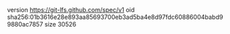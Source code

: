 version https://git-lfs.github.com/spec/v1
oid sha256:01b3616e28e893aa85693700eb3ad5ba4e8d97fdc60886004babd99880ac7857
size 30526
